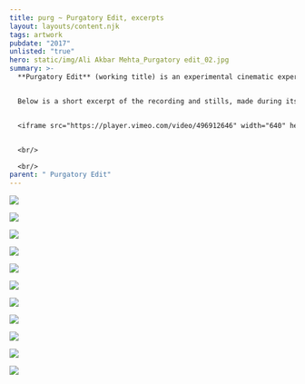 ```yaml
---
title: purg ~ Purgatory Edit, excerpts
layout: layouts/content.njk
tags: artwork
pubdate: "2017"
unlisted: "true"
hero: static/img/Ali Akbar Mehta_Purgatory edit_02.jpg
summary: >-
  **Purgatory Edit** (working title) is an experimental cinematic experience. 


  Below is a short excerpt of the recording and stills, made during its initial prototyping.


  <iframe src="https://player.vimeo.com/video/496912646" width="640" height="360" frameborder="0" allow="autoplay; fullscreen" allowfullscreen></iframe>


  <br/>

  <br/>
parent: " Purgatory Edit"
---
```



![](static/img/ali-akbar-mehta-purgatory-edit-01.jpg)

![](static/img/ali-akbar-mehta-purgatory-edit-02.jpg)

![](static/img/ali-akbar-mehta-purgatory-edit-03.jpg)

![](static/img/ali-akbar-mehta-purgatory-edit-04.jpg)

![](static/img/ali-akbar-mehta-purgatory-edit-05.jpg)

![](static/img/ali-akbar-mehta-purgatory-edit-06.jpg)

![](static/img/ali-akbar-mehta-purgatory-edit-07.jpg)

![](static/img/ali-akbar-mehta-purgatory-edit-08.jpg)

![](static/img/ali-akbar-mehta-purgatory-edit-09.jpg)

![](static/img/ali-akbar-mehta-purgatory-edit-11.jpg)

![](static/img/ali-akbar-mehta-purgatory-edit-12.jpg)